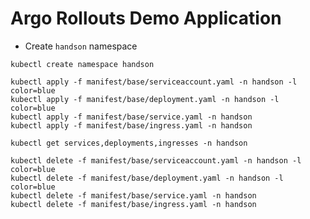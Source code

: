# Argo Rollouts Demo Application

- Create `handson` namespace

```shell
kubectl create namespace handson
```

```shell
kubectl apply -f manifest/base/serviceaccount.yaml -n handson -l color=blue
kubectl apply -f manifest/base/deployment.yaml -n handson -l color=blue
kubectl apply -f manifest/base/service.yaml -n handson
kubectl apply -f manifest/base/ingress.yaml -n handson
```

```shell
kubectl get services,deployments,ingresses -n handson
```

```shell
kubectl delete -f manifest/base/serviceaccount.yaml -n handson -l color=blue
kubectl delete -f manifest/base/deployment.yaml -n handson -l color=blue
kubectl delete -f manifest/base/service.yaml -n handson
kubectl delete -f manifest/base/ingress.yaml -n handson
```
